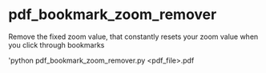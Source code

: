 # pdf_bookmark_zoom_remover
Remove the fixed zoom value, that constantly resets your zoom value when you click through bookmarks

'python pdf_bookmark_zoom_remover.py <pdf_file>.pdf
